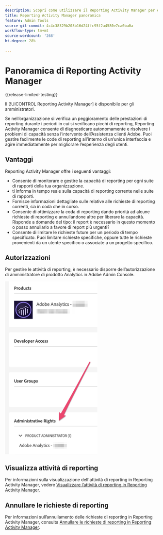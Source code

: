 ```yaml
---
description: Scopri come utilizzare il Reporting Activity Manager per diagnosticare e risolvere i problemi di capacità durante i periodi in cui si verificano picchi di reporting.
title: Reporting Activity Manager panoramica
feature: Admin Tools
source-git-commit: 4c4c38329b203b16d24ffc95f2a4580e7ca0ba0a
workflow-type: tm+mt
source-wordcount: '268'
ht-degree: 28%

---
```


# Panoramica di Reporting Activity Manager

{{release-limited-testing}}

Il [!UICONTROL Reporting Activity Manager] è disponibile per gli amministratori.

Se nell’organizzazione si verifica un peggioramento delle prestazioni di reporting durante i periodi in cui si verificano picchi di reporting, Reporting Activity Manager consente di diagnosticare autonomamente e risolvere i problemi di capacità senza l’intervento dell’Assistenza clienti Adobe. Puoi gestire facilmente le code di reporting all’interno di un’unica interfaccia e agire immediatamente per migliorare l’esperienza degli utenti.

## Vantaggi

Reporting Activity Manager offre i seguenti vantaggi:

* Consente di monitorare e gestire la capacità di reporting per ogni suite di rapporti della tua organizzazione.
* ti informa in tempo reale sulla capacità di reporting corrente nelle suite di rapporti.
* Fornisce informazioni dettagliate sulle relative alle richieste di reporting correnti, sia in coda che in corso.
* Consente di ottimizzare la coda di reporting dando priorità ad alcune richieste di reporting e annullandone altre per liberare la capacità. Risponde a domande del tipo: il report è necessario in questo momento o posso annullarlo a favore di report più urgenti?
* Consente di limitare le richieste future per un periodo di tempo specificato. Puoi limitare richieste specifiche, oppure tutte le richieste provenienti da un utente specifico o associate a un progetto specifico.

## Autorizzazioni

Per gestire le attività di reporting, è necessario disporre dell’autorizzazione di amministratore di prodotto Analytics in Adobe Admin Console.

![autorizzazione](/help/admin/admin/assets/rep-mgr-permission.png)

## Visualizza attività di reporting

Per informazioni sulla visualizzazione dell&#39;attività di reporting in Reporting Activity Manager, vedere [Visualizzare l’attività di reporting in Reporting Activity Manager](/help/admin/admin/reporting-activity-manager/reporting-activity.md).

## Annullare le richieste di reporting

Per informazioni sull’annullamento delle richieste di reporting in Reporting Activity Manager, consulta [Annullare le richieste di reporting in Reporting Activity Manager](/help/admin/admin/reporting-activity-manager/reporting-activity-cancel-requests.md).


